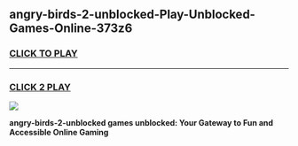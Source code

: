 
## angry-birds-2-unblocked-Play-Unblocked-Games-Online-373z6
<h3>
<a href="https://premium76.site?title=angry-birds-2-unblocked&ref=25A">CLICK TO PLAY</a></h3>
<hr>

<h3>
<a href="https://premium76.site?title=angry-birds-2-unblocked&ref=25A">CLICK 2 PLAY</a>
  
</h3>

<a href="https://premium76.site?title=angry-birds-2-unblocked&ref=25A"><img src="https://clearcache.store/games.png"></a>


**angry-birds-2-unblocked games unblocked: Your Gateway to Fun and Accessible Online Gaming**
